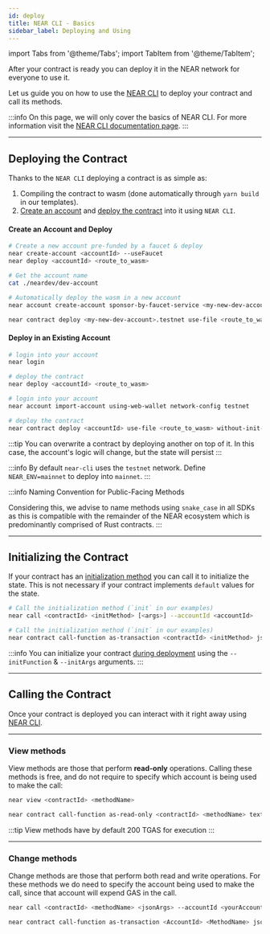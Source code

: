 ```yaml
---
id: deploy
title: NEAR CLI - Basics
sidebar_label: Deploying and Using
---
```


import Tabs from '@theme/Tabs';
import TabItem from '@theme/TabItem';

After your contract is ready you can deploy it in the NEAR network for everyone to use it.

Let us guide you on how to use the [NEAR CLI](../../../4.tools/cli.md) to deploy your contract
and call its methods.

:::info
On this page, we will only cover the basics of NEAR CLI. For more information visit the
[NEAR CLI documentation page](../../../4.tools/cli.md).
:::

---

## Deploying the Contract

Thanks to the `NEAR CLI` deploying a contract is as simple as:

1. Compiling the contract to wasm (done automatically through `yarn build` in our templates).
2. [Create an account](../../../4.tools/cli.md#near-create-account) and [deploy the contract](../../../4.tools/cli.md#near-deploy) into it using `NEAR CLI`.

#### Create an Account and Deploy

<Tabs className="language-tabs" groupId="code-tabs">
  <TabItem value="near-cli">

```bash
# Create a new account pre-funded by a faucet & deploy
near create-account <accountId> --useFaucet
near deploy <accountId> <route_to_wasm>

# Get the account name
cat ./neardev/dev-account
```

</TabItem>

<TabItem value="near-cli-rs">

```bash
# Automatically deploy the wasm in a new account
near account create-account sponsor-by-faucet-service <my-new-dev-account>.testnet autogenerate-new-keypair save-to-keychain network-config testnet create

near contract deploy <my-new-dev-account>.testnet use-file <route_to_wasm> without-init-call network-config testnet sign-with-keychain
```

</TabItem>

</Tabs>

#### Deploy in an Existing Account

<Tabs className="language-tabs" groupId="code-tabs">
<TabItem value="near-cli">

```bash
# login into your account
near login

# deploy the contract
near deploy <accountId> <route_to_wasm>
```

</TabItem>

<TabItem value="near-cli-rs">

```bash
# login into your account
near account import-account using-web-wallet network-config testnet

# deploy the contract
near contract deploy <accountId> use-file <route_to_wasm> without-init-call network-config testnet sign-with-keychain send
```

</TabItem>

</Tabs>

:::tip
You can overwrite a contract by deploying another on top of it. In this case, the account's logic
will change, but the state will persist
:::

:::info
By default `near-cli` uses the `testnet` network. Define `NEAR_ENV=mainnet` to deploy into `mainnet`.
:::

:::info Naming Convention for Public-Facing Methods

Considering this, we advise to name methods using `snake_case` in all SDKs as this is compatible with the remainder of the NEAR ecosystem which is predominantly comprised of Rust contracts.
:::

---

## Initializing the Contract

If your contract has an [initialization method](../anatomy/anatomy.md#initialization-functions) you can call it to
initialize the state. This is not necessary if your contract implements `default` values for the state.

<Tabs className="language-tabs" groupId="code-tabs">
<TabItem value="near-cli">

```bash
# Call the initialization method (`init` in our examples)
near call <contractId> <initMethod> [<args>] --accountId <accountId>
```

</TabItem>

<TabItem value="near-cli-rs">

```bash
# Call the initialization method (`init` in our examples)
near contract call-function as-transaction <contractId> <initMethod> json-args [<args>] prepaid-gas '30 TeraGas' attached-deposit '0 NEAR' sign-as <accountId> network-config testnet sign-with-keychain send
```

</TabItem>

</Tabs>

:::info
You can initialize your contract [during deployment](#deploying-the-contract) using the `--initFunction` & `--initArgs` arguments.
:::

---

## Calling the Contract

Once your contract is deployed you can interact with it right away using [NEAR CLI](../../../4.tools/cli.md).

<hr className="subsection" />

### View methods

View methods are those that perform **read-only** operations. Calling these methods is free, and do not require to specify which account is being used to make the call:

<Tabs className="language-tabs" groupId="code-tabs">
<TabItem value="near-cli">

```bash
near view <contractId> <methodName>
```

</TabItem>

<TabItem value="near-cli-rs">

```bash
near contract call-function as-read-only <contractId> <methodName> text-args '' network-config testnet now
```

</TabItem>

</Tabs>

:::tip
View methods have by default 200 TGAS for execution
:::

<hr className="subsection" />

### Change methods

Change methods are those that perform both read and write operations. For these methods we do need to specify the account being used to make the call,
since that account will expend GAS in the call.

<Tabs className="language-tabs" groupId="code-tabs">
<TabItem value="near-cli">

```bash
near call <contractId> <methodName> <jsonArgs> --accountId <yourAccount> [--deposit <amount>] [--gas <GAS>]
```

</TabItem>

<TabItem value="near-cli-rs">

```bash
near contract call-function as-transaction <AccountId> <MethodName> json-args <JsonArgs> prepaid-gas <PrepaidGas> attached-deposit <AttachedDeposit> sign-as <AccountId>  network-config testnet sign-with-keychain send
```

</TabItem>

</Tabs>
